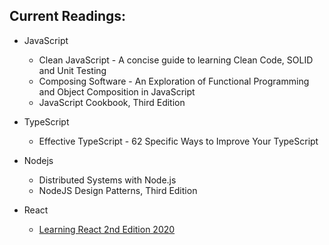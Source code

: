 
## Current Readings:

- JavaScript

  - Clean JavaScript - A concise guide to learning Clean Code, SOLID and Unit Testing
  - Composing Software - An Exploration of Functional Programming and Object Composition in JavaScript
  - JavaScript Cookbook, Third Edition

- TypeScript

  -  Effective TypeScript - 62 Specific Ways to Improve Your TypeScript

- Nodejs

  - Distributed Systems with Node.js
  - NodeJS Design Patterns, Third Edition

- React

  - [Learning React 2nd Edition 2020](https://github.com/stepanenko/javascript-info/tree/master/Eve%20Porcello/Learning%20React%20-%20Book) 
